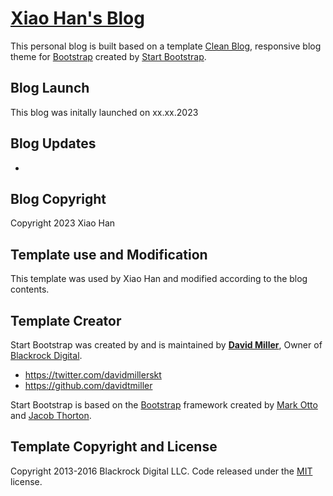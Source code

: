 # [Xiao Han's Blog](http://www.drxiaohan.com/)

This personal blog is built based on a template [Clean Blog](http://startbootstrap.com/template-overviews/clean-blog/), responsive blog theme for [Bootstrap](http://getbootstrap.com/) created by [Start Bootstrap](http://startbootstrap.com/).

## Blog Launch

This blog was initally launched on xx.xx.2023

## Blog Updates

-

## Blog Copyright

Copyright 2023 Xiao Han

## Template use and Modification

This template was used by Xiao Han and modified according to the blog contents.

## Template Creator

Start Bootstrap was created by and is maintained by **[David Miller](http://davidmiller.io/)**, Owner of [Blackrock Digital](http://blackrockdigital.io/).

* https://twitter.com/davidmillerskt
* https://github.com/davidtmiller

Start Bootstrap is based on the [Bootstrap](http://getbootstrap.com/) framework created by [Mark Otto](https://twitter.com/mdo) and [Jacob Thorton](https://twitter.com/fat).

## Template Copyright and License

Copyright 2013-2016 Blackrock Digital LLC. Code released under the [MIT](https://github.com/BlackrockDigital/startbootstrap-clean-blog/blob/gh-pages/LICENSE) license.
